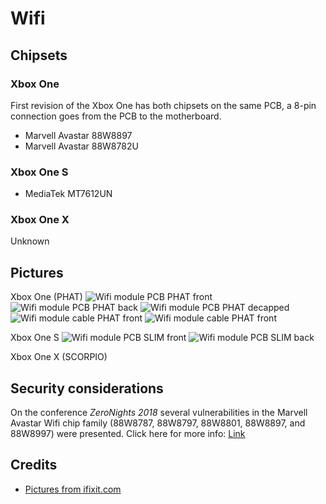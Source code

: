 # Wifi

## Chipsets

### Xbox One
First revision of the Xbox One has both chipsets on the same PCB, a 8-pin connection goes from the PCB to the motherboard.
- Marvell Avastar 88W8897
- Marvell Avastar 88W8782U

### Xbox One S
- MediaTek MT7612UN

### Xbox One X
Unknown

## Pictures

Xbox One (PHAT)
![Wifi module PCB PHAT front](wifi/wifi_module_pcb_phat_front.jpg)
![Wifi module PCB PHAT back](wifi/wifi_module_pcb_phat_back.jpg)
![Wifi module PCB PHAT decapped](wifi/wifi_module_pcb_phat_decapped.jpg)
![Wifi module cable PHAT front](wifi/wifi_module_cable_phat_front.jpg)
![Wifi module cable PHAT front](wifi/wifi_module_cable_phat_back.jpg)

Xbox One S
![Wifi module PCB SLIM front](wifi/wifi_module_pcb_slim_front.jpg)
![Wifi module PCB SLIM back](wifi/wifi_module_pcb_slim_back.jpg)

Xbox One X (SCORPIO)

## Security considerations
On the conference *ZeroNights 2018* several vulnerabilities in the Marvell Avastar
Wifi chip family (88W8787, 88W8797, 88W8801, 88W8897, and 88W8997) were presented.
Click here for more info: [Link](https://kb.cert.org/vuls/id/730261/)

## Credits
- [Pictures from ifixit.com](https://www.ifixit.com/Search?c-doctype_namespace=product&doctype=product&query=xbox%20one)